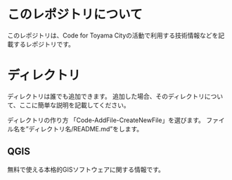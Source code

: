 # このレポジトリについて
このレポジトリは、Code for Toyama Cityの活動で利用する技術情報などを記載するレポジトリです。
# ディレクトリ
ディレクトリは誰でも追加できます。
追加した場合、そのディレクトリについて、ここに簡単な説明を記載してください。

ディレクトリの作り方
「Code-AddFile-CreateNewFile」を選びます。
ファイル名を”ディレクトリ名/README.md”をします。

## QGIS
無料で使える本格的GISソフトウェアに関する情報です。
